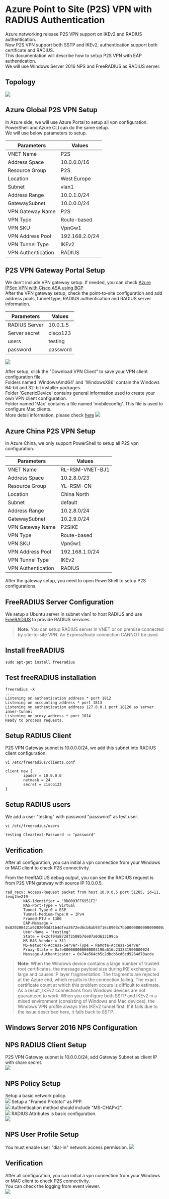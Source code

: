 Azure Point to Site (P2S) VPN with RADIUS Authentication
========================================
Azure networking release P2S VPN support on IKEv2 and RADIUS authentication. <br>
Now P2S VPN support both SSTP and IKEv2, authentication support both certificate and RADIUS. <br>
This documentation will describe how to setup P2S VPN with EAP authentication. <br>
We will use Windows Server 2016 NPS and FreeRADIUS as RADIUS server. <br>

Topology
-----------------
![](https://github.com/yinghli/Azure-P2S-VPN/blob/master/P2SVPN.png)

Azure Global P2S VPN Setup
--------------------
In Azure side, we will use Azure Portal to setup all vpn configuration. PowerShell and Azure CLI can do the same setup. <br>
We will use below parameters to setup. <br>

Parameters            | Values
----------------------| -------------
VNET Name             | P2S
Address Space         | 10.0.0.0/16
Resource Group        | P2S
Location              | West Europe
Subnet                | vlan1
Address Range         | 10.0.1.0/24
GatewaySubnet         | 10.0.0.0/24
VPN Gateway Name      | P2S
VPN Type              | Route-based
VPN SKU               | VpnGw1
VPN Address Pool      | 192.168.2.0/24
VPN Tunnel Type       | IKEv2
VPN Authentication    | RADIUS


P2S VPN Gateway Portal Setup
----------------------
We don't include VPN gateway setup. If needed, you can check [Azure IPSec VPN with Cisco ASA using BGP](https://github.com/yinghli/azure-vpn-asa/edit/master/README.md) <br>
After the VPN gateway setup, check the point-to-site configuration and add address pools, tunnel type, RADIUS authentication and RADIUS server information. <br> 

Parameters            | Values
----------------------| -------------
RADIUS Server         | 10.0.1.5
Server secret         | cisco123
users                 | testing
password              | password

![](https://github.com/yinghli/Azure-P2S-VPN/blob/master/P2SVPNGW.PNG) <br>

After setup, click the "Download VPN Client" to save your VPN client configuration file. <br>
Folders named 'WindowsAmd64' and 'WindowsX86' contain the Windows 64-bit and 32-bit installer packages. <br>
Folder 'GenericDevice' contains general information used to create your own VPN client configuration.<br>
Folder named 'Mac' contains a file named 'mobileconfig'. This file is used to configure Mac clients. <br>
More detail information, please check [here](https://docs.microsoft.com/en-us/azure/vpn-gateway/point-to-site-vpn-client-configuration-radius) 
![](https://github.com/yinghli/Azure-P2S-VPN/blob/master/P2S_Folder.PNG)

Azure China P2S VPN Setup
--------------------
In Azure China, we only support PowerShell to setup all P2S vpn configuration.<br>

Parameters            | Values
----------------------| -------------
VNET Name             | RL-RSM-VNET-BJ1
Address Space         | 10.2.8.0/23
Resource Group        | YL-RSM-CN
Location              | China North
Subnet                | default
Address Range         | 10.2.8.0/24
GatewaySubnet         | 10.2.9.0/24
VPN Gateway Name      | P2SIKE
VPN Type              | Route-based
VPN SKU               | VpnGw1
VPN Address Pool      | 192.168.1.0/24
VPN Tunnel Type       | IKEv2
VPN Authentication    | RADIUS

After the gateway setup, you need to open PowerShell to setup P2S configurations.<br>



FreeRADIUS Server Configuration
-------------------------
We setup a Ubuntu server in subnet vlan1 to host RADIUS and use [FreeRADIUS](http://www.freeradius.org/) to provide RADIUS services.<br>

> **Note:** You can setup RADIUS server in VNET or on premise connected by site-to-site VPN. An ExpressRoute connection CANNOT be used.

## Install freeRADIUS
```
sudo apt-get install freeradius
```
## Test freeRADIUS installation
```
freeradius -X
....
Listening on authentication address * port 1812
Listening on accounting address * port 1813
Listening on authentication address 127.0.0.1 port 18120 as server inner-tunnel
Listening on proxy address * port 1814
Ready to process requests.
```
## Setup RADIUS Client
P2S VPN Gateway subnet is 10.0.0.0/24, we add this subnet into RADIUS client configuration.
```
vi /etc/freeradius/clients.conf

client new {
        ipaddr = 10.0.0.0
        netmask = 24
        secret = cisco123
}
```
## Setup RADIUS users
We add a user "testing" with password "password" as test user. 
```
vi /etc/freeradius/users

testing Cleartext-Password := "password"
```

## Verification
After all configuration, you can initial a vpn connection from your Windows or MAC client to check P2S connectivity. <br>

From the freeRADIUS debug output, you can see the RADIUS request is from P2S VPN gateway with source IP 10.0.0.5. 
```
rad_recv: Access-Request packet from host 10.0.0.5 port 51205, id=11, length=219
        NAS-Identifier = "RD0003FF6951F2"
        NAS-Port-Type = Virtual
        Tunnel-Type:0 = ESP
        Tunnel-Medium-Type:0 = IPv4
        Framed-MTU = 1300
        EAP-Message = 0x020200421a0202003d31b4dfea2672ed6cb8ab93f16c8903c7bb0000000000000000ae1ec0b318da0e39ea18993698e1e034e8ac1f2c7f0187e60074657374696e67
        User-Name = "testing"
        State = 0x2cf04a872df2508b7de07a0d613199ca
        MS-RAS-Vendor = 311
        MS-Network-Access-Server-Type = Remote-Access-Server
        Proxy-State = 0xfe800000000000003190a616c233831900000024
        Message-Authenticator = 0x74a564cb5c2dbcb6cd6cd9264d70acda
```



> **Note:** When the Windows device contains a large number of trusted root certificates, the message payload size during IKE exchange is large and causes IP layer fragmentation. The fragments are rejected at the Azure end, which results in the connection failing. The exact certificate count at which this problem occurs is difficult to estimate. As a result, IKEv2 connections from Windows devices are not guaranteed to work. When you configure both SSTP and IKEv2 in a mixed environment (consisting of Windows and Mac devices), the Windows VPN profile always tries IKEv2 tunnel first. If it fails due to the issue described here, it falls back to SSTP.

Windows Server 2016 NPS Configuration
-----------------------
## NPS RADIUS Client Setup
P2S VPN Gateway subnet is 10.0.0.0/24, add Gateway Subnet as client IP with share secret.<br>
![](https://github.com/yinghli/Azure-P2S-VPN/blob/master/P2S_Radius_Client.PNG)
## NPS Policy Setup
Setup a basic network policy. <br>
![](https://github.com/yinghli/Azure-P2S-VPN/blob/master/P2S_Policy_1.PNG)
Setup a "Framed Prototol" as PPP. <br>
![](https://github.com/yinghli/Azure-P2S-VPN/blob/master/P2S_Policy_2.PNG)
Authentication method should include "MS-CHAPv2". <br>
![](https://github.com/yinghli/Azure-P2S-VPN/blob/master/P2S_Policy_3.PNG)
RADIUS Attributes is basic configuration. <br>
![](https://github.com/yinghli/Azure-P2S-VPN/blob/master/P2S_Policy_4.PNG)
## NPS User Profile Setup
You must enable user "dial-in" network access permission. 
![](https://github.com/yinghli/Azure-P2S-VPN/blob/master/P2S_User_Dial-in.PNG)
## Verification
After all configuration, you can initial a vpn connection from your Windows or MAC client to check P2S connectivity. <br>
You can check the logging from event viewer. <br>
![](https://github.com/yinghli/Azure-P2S-VPN/blob/master/P2S_Logging.PNG)
